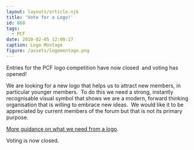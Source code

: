 ```yaml
---
layout: layouts/article.njk
title: 'Vote for a Logo!'
id: 860
tags:
  - PCF
date: 2010-02-05 12:00:17
caption: Logo Montage
figure: /assets/logomontage.png
---
```


Entries for the PCF logo competition have now closed  and voting has opened!

We are looking for a new logo that helps us to attract new members, in particular younger members.  To do this we need a strong, instantly recognisable visual symbol that shows we are a modern, forward thinking organisation that is willing to embrace new ideas.  We would like it to be appreciated by current members of the forum but that is not its primary purpose.

[More guidance on what we need from a logo](http://www.pompeybug.co.uk/logos/).

Voting is now closed.
